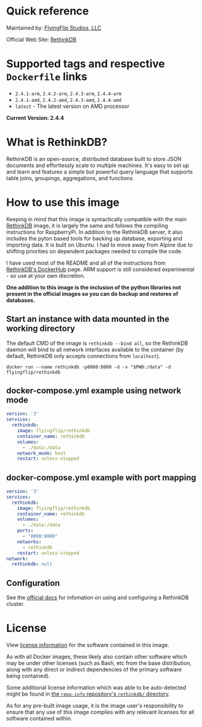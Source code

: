 # Quick reference
Maintained by: [FlyingFlip Studios, LLC](https://www.flyingflip.com)  

Official Web Site: [RethinkDB](https://www.rethinkdb.com)


# Supported tags and respective `Dockerfile` links

- `2.4.1-arm`, `2.4.2-arm`, `2.4.3-arm`, `2.4.4-arm`
- `2.4.1-amd`, `2.4.2-amd`, `2.4.3-amd`, `2.4.4-amd`
- `latest` - The latest version on AMD processor

**Current Version: 2.4.4**

# What is RethinkDB?

RethinkDB is an open-source, distributed database built to store JSON documents and effortlessly scale to multiple machines. It's easy to set up and learn and features a simple but powerful query language that supports table joins, groupings, aggregations, and functions.

# How to use this image
Keeping in mind that this image is syntactically compatible with the main [RethinkDB](https://www.rethinkdb.com) image, it is largely the same and follows the compiling instructions for RaspberryPi. In addition to the RethinkDB server, it also includes the pyton based tools for backing up database, exporting and importing data. It is built on Ubuntu. I had to move away from Alpine due to shifting priorities on dependent packages needed to compile the code.

I have used most of the README and all of the instructions from [RethinkDB's DockerHub](https://hub.docker.com/_/rethinkdb) page. ARM support is still considered experimental - so use at your own discretion.  

**One addition to this image is the inclusion of the python libraries not present in the official images so you can do backup and restores of databases.**  

## Start an instance with data mounted in the working directory

The default CMD of the image is  `rethinkdb --bind all`, so the RethinkDB daemon will bind to all network interfaces available to the container (by default, RethinkDB only accepts connections from  `localhost`).

```
docker run --name rethinkdb -p8080:8080 -d -v "$PWD:/data" -d flyingflip/rethinkdb
```
## docker-compose.yml example using network mode

```yml
version: '3'
services:
  rethinkdb:
    image: flyingflip/rethinkdb
    container_name: rethinkdb
    volumes:
      - ./data:/data
    network_mode: host
    restart: unless-stopped
```

## docker-compose.yml example with port mapping
```yml
version: '3'
services:
  rethinkdb:
    image: flyingflip/rethinkdb
    container_name: rethinkdb
    volumes:
      - ./data:/data
    ports:
      - "8080:8080"
    networks:
      - rethinkdb
    restart: unless-stopped
network:
  rethinkdb: null
```

## Configuration

See the  [official docs](http://www.rethinkdb.com/docs/)  for infomation on using and configuring a RethinkDB cluster.

# License

View  [license information](https://raw.githubusercontent.com/rethinkdb/rethinkdb/next/LICENSE)  for the software contained in this image.

As with all Docker images, these likely also contain other software which may be under other licenses (such as Bash, etc from the base distribution, along with any direct or indirect dependencies of the primary software being contained).

Some additional license information which was able to be auto-detected might be found in  [the  `repo-info`  repository's  `rethinkdb/`  directory](https://github.com/docker-library/repo-info/tree/master/repos/rethinkdb).

As for any pre-built image usage, it is the image user's responsibility to ensure that any use of this image complies with any relevant licenses for all software contained within.
